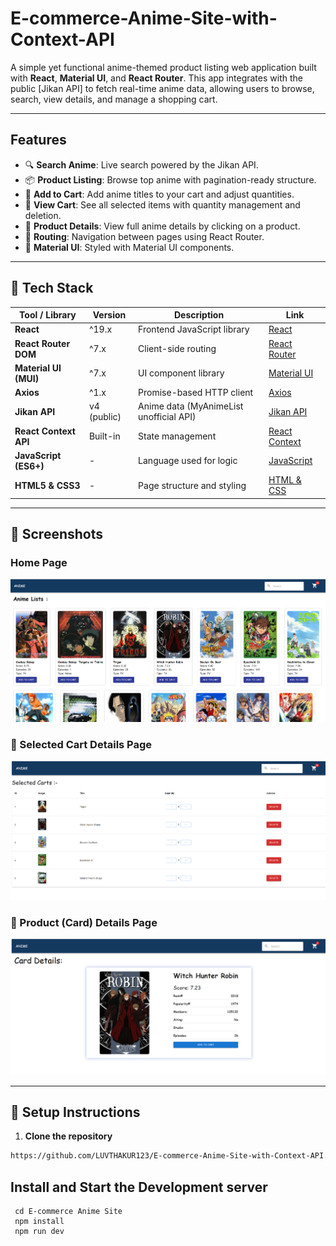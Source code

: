 # E-commerce-Anime-Site-with-Context-API


A simple yet functional anime-themed product listing web application built with **React**, **Material UI**, and **React Router**. This app integrates with the public [Jikan API] to fetch real-time anime data, allowing users to browse, search, view details, and manage a shopping cart.

---

##  Features

- 🔍 **Search Anime**: Live search powered by the Jikan API.
- 📦 **Product Listing**: Browse top anime with pagination-ready structure.
- 🛒 **Add to Cart**: Add anime titles to your cart and adjust quantities.
- 🧾 **View Cart**: See all selected items with quantity management and deletion.
- 📄 **Product Details**: View full anime details by clicking on a product.
- 🧭 **Routing**: Navigation between pages using React Router.
- 🎨 **Material UI**: Styled with Material UI components.

---

## 🔧 Tech Stack

| Tool / Library      | Version           | Description                              | Link |
|---------------------|-------------------|------------------------------------------|------|
| **React**           | ^19.x             | Frontend JavaScript library              | [React](https://reactjs.org/) |
| **React Router DOM**| ^7.x              | Client-side routing                      | [React Router](https://reactrouter.com/en/main) |
| **Material UI (MUI)**| ^7.x              | UI component library                     | [Material UI](https://mui.com/) |
| **Axios**           | ^1.x              | Promise-based HTTP client                | [Axios](https://axios-http.com/) |
| **Jikan API**       | v4 (public)       | Anime data (MyAnimeList unofficial API)  | [Jikan API](https://jikan.moe/) |
| **React Context API** | Built-in         | State management                         | [React Context](https://reactjs.org/docs/context.html) |
| **JavaScript (ES6+)** | -               | Language used for logic                  | [JavaScript](https://developer.mozilla.org/en-US/docs/Web/JavaScript) |
| **HTML5 & CSS3**     | -                | Page structure and styling               | [HTML & CSS](https://developer.mozilla.org/en-US/docs/Web/HTML) |


---

## 📸 Screenshots

###  Home Page  
![Home Page](./src/assets/images/Home.png) 

### 🛒 Selected Cart Details Page  
![Selected Cart Details](./src/assets/images/SelectedCartlists.png)  

### 📄 Product (Card) Details Page  
![Cart Details](./src/assets/images/CartDetails.png)  




---

## 🔧 Setup Instructions

1. **Clone the repository**
```bash
https://github.com/LUVTHAKUR123/E-commerce-Anime-Site-with-Context-API.git

```
## Install and Start the Development server

     cd E-commerce Anime Site
     npm install
     npm run dev



